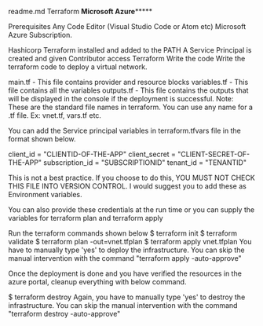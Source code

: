 readme.md
Terraform ************Microsoft Azure*****************

Prerequisites
Any Code Editor (Visual Studio Code or Atom etc)
Microsoft Azure Subscription.


Hashicorp Terraform installed and added to the PATH
A Service Principal is created and given Contributor access
Terraform
Write the code
Write the terraform code to deploy a virtual network.

main.tf - This file contains provider and resource blocks
variables.tf - This file contains all the variables
outputs.tf - This file contains the outputs that will be displayed in the console if the deployment is successful.
Note: These are the standard file names in terraform. You can use any name for a .tf file. Ex: vnet.tf, vars.tf etc.

You can add the Service principal variables in terraform.tfvars file in the format shown below.

client_id = "CLIENTID-OF-THE-APP"
client_secret = "CLIENT-SECRET-OF-THE-APP"
subscription_id = "SUBSCRIPTIONID"
tenant_id = "TENANTID"

This is not a best practice. If you choose to do this, YOU MUST NOT CHECK THIS FILE INTO VERSION CONTROL. I would suggest you to add these as Environment variables.

You can also provide these credentials at the run time or you can supply the variables for terraform plan and terraform apply

Run the terraform commands shown below
$ terraform init
$ terraform validate
$ terraform plan -out=vnet.tfplan
$ terraform apply vnet.tfplan
You have to manually type 'yes' to deploy the infrastructure. You can skip the manual intervention with the command "terraform apply -auto-approve"

Once the deployment is done and you have verified the resources in the azure portal, cleanup everything with below command.

$ terraform destroy
Again, you have to manually type 'yes' to destroy the infrastructure. You can skip the manual intervention with the command "terraform destroy -auto-approve"